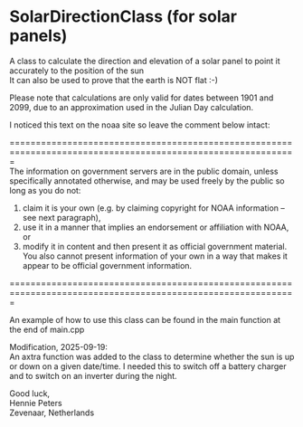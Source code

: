 # SolarDirectionClass (for solar panels)
A class to calculate the direction and elevation of a solar panel to point it accurately to the position of the sun  
It can also be used to prove that the earth is NOT flat :-)
    
Please note that calculations are only valid for dates between 1901 and 2099, due to an approximation used in the Julian Day calculation.   

I noticed this text on the noaa site so leave the comment below intact:  
  
=============================================================================================================  
The information on government servers are in the public domain, unless specifically annotated otherwise, and may be used freely by the public
so long as you do not:  
1) claim it is your own (e.g. by claiming copyright for NOAA information – see next paragraph),  
2) use it in a manner that implies an endorsement or affiliation with NOAA,  
or  
3) modify it in content and then present it as official government material.  
You also cannot present information of your own in a way that makes it appear to be official government information.
  
=============================================================================================================
  
An example of how to use this class can be found in the main function at the end of main.cpp  

Modification, 2025-09-19:  
An axtra function was added to the class to determine whether the sun is up or down on a given date/time. I needed this to switch off a battery charger and to switch on an inverter during the night.  
  
Good luck,  
Hennie Peters  
Zevenaar, Netherlands
